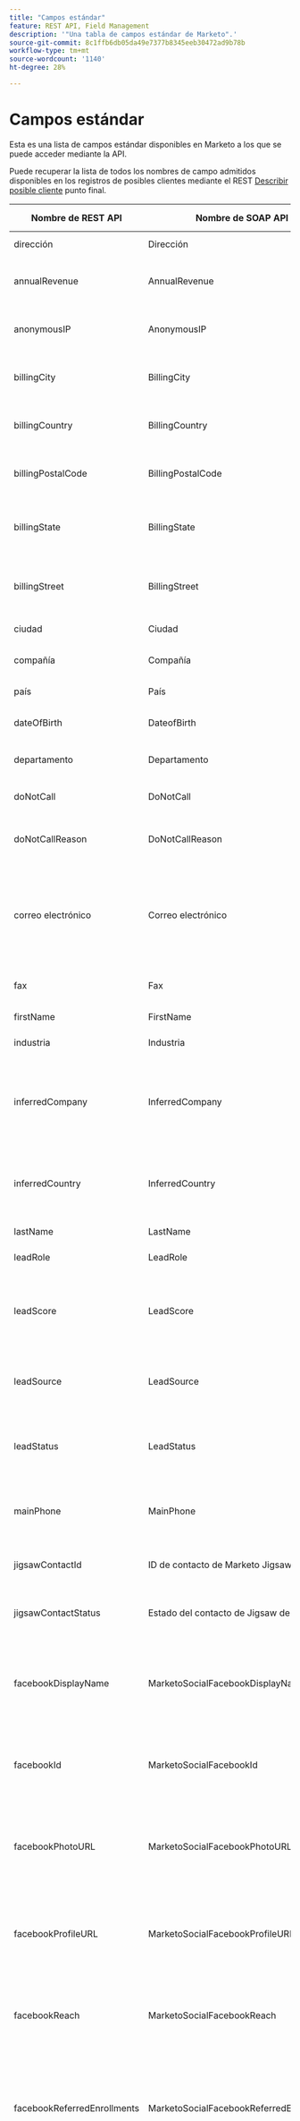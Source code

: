 ```yaml
---
title: "Campos estándar"
feature: REST API, Field Management
description: '"Una tabla de campos estándar de Marketo".'
source-git-commit: 8c1ffb6db05da49e7377b8345eeb30472ad9b78b
workflow-type: tm+mt
source-wordcount: '1140'
ht-degree: 28%

---
```



# Campos estándar

Esta es una lista de campos estándar disponibles en Marketo a los que se puede acceder mediante la API.

Puede recuperar la lista de todos los nombres de campo admitidos disponibles en los registros de posibles clientes mediante el REST [Describir posible cliente](https://developer.adobe.com/marketo-apis/api/mapi/) punto final.

| Nombre de REST API | Nombre de SOAP API | Etiqueta descriptiva | Descripción |
| --- | --- | --- | --- |
| dirección | Dirección | Dirección | Dirección del posible cliente |
| annualRevenue | AnnualRevenue | Ingresos anuales | Ingresos anuales de la empresa del posible cliente |
| anonymousIP | AnonymousIP | IP anónima | Dirección IP de la primera visita web del posible cliente registrada |
| billingCity | BillingCity | Ciudad de facturación | Ciudad de la dirección de facturación del posible cliente |
| billingCountry | BillingCountry | País de facturación | País de la dirección de facturación del posible cliente |
| billingPostalCode | BillingPostalCode | Código postal de facturación | Código postal de la dirección de facturación del posible cliente |
| billingState | BillingState | Estado de facturación | Estado o provincia de la dirección de facturación del posible cliente |
| billingStreet | BillingStreet | Dirección de facturación | Dirección de la calle de facturación de la compañía del posible cliente |
| ciudad | Ciudad | Ciudad | Ciudad del posible cliente |
| compañía | Compañía | Nombre de la empresa | Nombre de la empresa del posible cliente |
| país | País | País | País del posible cliente |
| dateOfBirth | DateofBirth | Fecha de nacimiento | Fecha de nacimiento del posible cliente |
| departamento | Departamento | Departamento | El departamento del jefe en su compañía |
| doNotCall | DoNotCall | No llamar | Preferencia de no llamar del posible cliente |
| doNotCallReason | DoNotCallReason | Razón por la que no se debe llamar | Explicación de la preferencia de no llamar del posible cliente |
| correo electrónico | Correo electrónico | Correo electrónico | Dirección de correo electrónico del posible cliente. Campo de clave estándar de Marketo para registros de posibles clientes |
| fax | Fax | Número de fax | Número de fax del posible cliente |
| firstName | FirstName | Nombre | Nombre del posible cliente |
| industria | Industria | Industria | Sector del posible cliente |
| inferredCompany | InferredCompany | Compañía inferida | Nombre de la compañía deducido por la búsqueda inversa de IP de la primera visita web del posible cliente registrada |
| inferredCountry | InferredCountry | País inferido | País deducido por la búsqueda inversa de IP de la primera visita web del posible cliente registrada |
| lastName | LastName | Apellido | Apellido del posible cliente |
| leadRole | LeadRole | Función | El papel del líder en su compañía |
| leadScore | LeadScore | Puntaje del lead | Puntuación total otorgada al posible cliente mediante campañas y programas de puntuación |
| leadSource | LeadSource | Origen del lead | Campo que registra la fuente de la que se originó el posible cliente |
| leadStatus | LeadStatus | Estado del lead | Campo que registra el estado actual de marketing/ventas del posible cliente |
| mainPhone | MainPhone | Teléfono principal: | Número de teléfono principal de la compañía del posible cliente |
| jigsawContactId | ID de contacto de Marketo Jigsaw | Identificación de Data.com de Marketo | ID de Data.com del posible cliente, si está disponible |
| jigsawContactStatus | Estado del contacto de Jigsaw de Marketo | Estado de Data.com de Marketo | Estado de Data.com del posible cliente si está disponible |
| facebookDisplayName | MarketoSocialFacebookDisplayName | Nombre de Marketo Social para mostrar en Facebook | Nombre para mostrar de Facebook del posible cliente. Sistema rellenado durante el inicio de sesión social |
| facebookId | MarketoSocialFacebookId | Identificación de Marketo Social en Facebook | ID de Facebook del posible cliente. Sistema rellenado durante el inicio de sesión social |
| facebookPhotoURL | MarketoSocialFacebookPhotoURL | URL de imagen de Marketo Social para Facebook | URL de la foto del perfil de Facebook del posible cliente. Sistema rellenado durante el inicio de sesión social |
| facebookProfileURL | MarketoSocialFacebookProfileURL | URL de perfil de Marketo Social en Facebook | URL del perfil de Facebook del posible cliente. Sistema rellenado durante el inicio de sesión social |
| facebookReach | MarketoSocialFacebookReach | Alcance de Marketo Social en Facebook | El alcance Facebook del posible cliente. Sistema rellenado durante el inicio de sesión social |
| facebookReferredEnrollments | MarketoSocialFacebookReferredEnrollments | Ins. ref. desde Facebook de Marketo Social | Número de inscripciones conducidas atribuidas al posible cliente mediante Facebook. Sistema gestionado |
| facebookReferredVisits | MarketoSocialFacebookReferredVisits | Visitas referidas desde Facebook de Marketo Social | Número de visitas conducidas atribuidas al posible cliente mediante Facebook. Sistema gestionado |
| género | MarketoSocialGender | Sexo de Marketo Social | Sexo del posible cliente. Sistema rellenado durante el inicio de sesión social |
| lastReferredEnrollment | MarketoSocialLastReferredEnrollment | Última inscripción referida desde Marketo Social | Fecha de la última remisión completada. Sistema gestionado |
| lastReferredVisit | MarketoSocialLastReferredVisit | Última visita referida desde  Marketo Social | Fecha de la última visita conducida. Sistema gestionado |
| linkedInDisplayName | MarketoSocialLinkedInDisplayName | Nombre de Marketo Social para mostrar en LinkedIn | Nombre para mostrar de LinkedIn del posible cliente. Sistema rellenado durante el inicio de sesión social |
| linkedInId | MarketoSocialLinkedInId | Identificación de Marketo Social en LinkedIn | ID de LinkedIn del posible cliente. Sistema rellenado durante el inicio de sesión social |
| linkedInPhotoURL | MarketoSocialLinkedInPhotoURL | URL de imagen de Marketo Social para LinkedIn | URL de la foto de LinkedIn del posible cliente. Sistema rellenado durante el inicio de sesión social |
| linkedInProfileURL | MarketoSocialLinkedInProfileURL | URL de perfil de Marketo Social en LinkedIn | Perfil de LinkedIn del posible cliente. Sistema rellenado durante el inicio de sesión social |
| linkedInReach | MarketoSocialLinkedInReach | Alcance de Marketo Social en LinkedIn | Alcance de LinkedIn del posible cliente. Sistema rellenado durante el inicio de sesión social |
| linkedInReferredEnrollments | MarketoSocialLinkedInReferredEnrollments | Ins. ref. desde  LinkedIn de Marketo Social | Número de inscripciones conducidas atribuidas al posible cliente mediante LinkedIn. Sistema gestionado |
| linkedInReferredVisits | MarketoSocialLinkedInReferredVisits | Visitas referidas desde LinkedIn de Marketo Social | Número de visitas conducidas atribuidas al posible cliente mediante LinkedIn. Sistema gestionado |
| syndicationId |  - | Identificación de distribución de Marketo Social | ID social de Marketo interno del posible cliente. Sistema gestionado |
| totalReferredEnrollments | MarketoSocialTotalReferredEnrollments | Inscripciones referidas totales de Marketo Social | Número total de inscripciones de recomendación completadas atribuidas al posible cliente |
| totalReferredVisits | MarketoSocialTotalReferredVisits | Visitas referidas totales de Marketo Social | Número total de visitas conducidas atribuidas al posible cliente |
| twitterDisplayName | MarketoSocialTwitterDisplayName | Nombre de Marketo Social para mostrar en Twitter | Nombre para mostrar del Twitter del posible cliente. Sistema rellenado durante el inicio de sesión social |
| twitterId | MarketoSocialTwitterId | Identificación de Marketo Social en Twitter | ID de Twitter del posible cliente. Sistema rellenado durante el inicio de sesión social |
| twitterPhotoURL | MarketoSocialTwitterPhotoURL | URL de imagen de Marketo Social para Twitter | URL de la foto Twitter del posible cliente. Sistema rellenado durante el inicio de sesión social |
| twitterProfileURL | MarketoSocialTwitterProfileURL | URL de perfil de Marketo Social en Twitter | URL del perfil de Twitter del posible cliente. Sistema rellenado durante el inicio de sesión social |
| twitterReach | MarketoSocialTwitterReach | Alcance de Marketo Social en Twitter | Alcance del Twitter del plomo. Sistema rellenado durante el inicio de sesión social |
| twitterReferredEnrollments | MarketoSocialTwitterReferredEnrollments | Ins. ref. desde Twitter de Marketo Social | Número de inscripciones conducidas atribuidas al posible cliente mediante el Twitter. Sistema gestionado |
| twitterReferredVisits | MarketoSocialTwitterReferredVisits | Visitas referidas desde Twitter de Marketo Social | Número de visitas conducidas atribuidas al posible cliente mediante Twitter. Sistema gestionado |
| middleName | MiddleName | Segundo nombre | Segundo nombre del posible cliente |
| mobilePhone | MobilePhone | Número de teléfono móvil | Número de teléfono móvil del posible cliente |
| numberOfEmployees | NumberOfEmployees | Cantidad de empleados | Número de empleados de la compañía del posible cliente |
| teléfono | Teléfono | Número de teléfono | Número de teléfono del posible cliente |
| postalCode | PostalCode | Código postal | Código postal del posible cliente |
| clasificación | Calificación | Calificación de lead | Calificación de marketing/ventas del posible cliente |
| salutación | Saludo | Saludo | Saludo preferido del jefe, es decir, señor, señorita... etc. |
| sicCode | SICCode | Código SIC | Código de clasificación industrial estándar de la compañía del posible cliente |
| sitio | Sitio | Sitio |  |
| state | Estado | Estado | Estado del posible cliente |
| title | Título | Cargo | Puesto de responsable |
| cancelado | Suscripción cancelada | Suscripción cancelada | Estado de cancelación de suscripción del correo electrónico del posible cliente. Administrado parcialmente por el sistema. Evitará la recepción de correos electrónicos no operativos si se establece en true. |
| unsuscribedReason | UnsubscribedReason | Razón de la cancelación de la suscripción | Razón de la cancelación de la suscripción del posible cliente. Administrado parcialmente por el sistema. Se rellena con información de correo electrónico si el posible cliente ha cancelado la suscripción directamente desde un correo electrónico de Marketo. |
| sitio web | Sitio web | Sitio web | URL del sitio web de la compañía del posible cliente |
| createdAt |  - | Creado en | Hora a la que se creó inicialmente el registro de posibles clientes. Sistema gestionado |
| updatedAt |  - | Actualizado en | La última vez que se actualizó el registro de posibles clientes. Sistema gestionado |
| emailInvalid |  - | Email no válido | Estado de correo electrónico no válido. Todos los correos electrónicos a la dirección se bloquearán si se establece en true. Las devoluciones que indiquen que el correo electrónico no es válido establecen automáticamente este campo como verdadero. |
| emailInvalidCause |  - | Causa de email no válido | Causa del estado no válido del correo electrónico. El mensaje de rechazo instigador se registrará en este campo cuando el correo electrónico no válido se establezca en verdadero. |
| inferredCity |  - | Ciudad inferida | Ciudad del posible cliente deducida por la búsqueda inversa de IP de la primera visita web del posible cliente registrada. |
| inferredMetropolitanArea |  - | Área metropolitana inferida | Área metropolitana del posible cliente deducida por la búsqueda inversa de IP de la primera visita web del posible cliente registrada. |
| inferredPhoneAreaCode |  - | Código de área telefónico inferido | Código de área del teléfono del posible cliente deducido por la búsqueda inversa de IP de la primera visita web del posible cliente registrada. |
| inferredPostalCode |  - | Código postal inferido | Código postal del posible cliente deducido por la búsqueda inversa de IP de la primera visita web del posible cliente registrada. |
| inferredStateRegion |  - | Región del estado inferida | Región de estado del posible cliente deducida por la búsqueda inversa de IP de la primera visita web del posible cliente registrada. |
| isAnonymous |  - | Es anónimo | Estado anónimo del registro de posibles clientes. Sistema gestionado. |
| prioridad |  - | Prioridad | Prioridad de perspectivas de ventas del posible cliente. Sistema gestionado. |
| relativeScore |  - | Puntaje relativo | Puntuación relativa de perspectivas de ventas del posible cliente. Sistema gestionado. |
| urgencia |  - | Urgencia | Urgencia de perspectivas de ventas del posible cliente. Sistema gestionado. |
